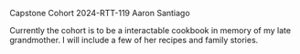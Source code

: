 Capstone
Cohort 2024-RTT-119
Aaron Santiago

Currently the cohort is to be a interactable cookbook in memory of my late grandmother.
I will include a few of her recipes and family stories.
